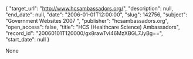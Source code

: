 {
  "target_url": "http://www.hcsambassadors.org/", 
  "description": null, 
  "end_date": null, 
  "date": "2006-01-01T12:00:00", 
  "slug": 142756, 
  "subject": "Government Websites 2007 ", 
  "publisher": "hcsambassadors.org", 
  "open_access": false, 
  "title": "HCS (Healthcare Science) Ambassadors", 
  "record_id": "20060101T120000/gx8rawTvI46MzXBGL7JyBg==", 
  "start_date": null
}

None